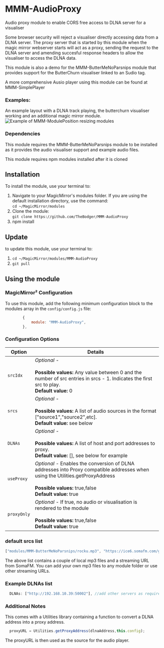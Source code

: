 # MMM-AudioProxy
Audio proxy module to enable CORS free access to DLNA server for a visualiser

Some browser security will reject a visualiser directly accessing data from a DLNA server. The proxy server that is started by this module when the magic mirror webserver starts will act as a proxy, sending the request to the DLNA server and amending succesful response headers to allow the visualiser to access the DLNA data.

This module is also a demo for the MMM-ButterMeNoParsnips module that provides support for the ButterChurn visualiser linked to an Sudio tag. 

A more comprehensive Ausio player using this module can be found at MMM-SimplePlayer

### Examples:

An example layout with a DLNA track playing, the butterchurn visualiser working and an additional magic mirror module.
![Example of MMM-ModulePosition resizing modules](images/screenshot_edit.png?raw=true "Example screenshot")

### Dependencies

This module requires the MMM-ButterMeNoParsnips module to be installed as it provides the audio visualiser support and example audio files.

This module requires npm modules installed after it is cloned

## Installation
To install the module, use your terminal to:
1. Navigate to your MagicMirror's modules folder. If you are using the default installation directory, use the command:<br />`cd ~/MagicMirror/modules`
2. Clone the module:<br />`git clone https://github.com/TheBodger/MMM-AudioProxy `
3. npm install

## Update
to update this module, use your terminal to:
1. `cd ~/MagicMirror/modules/MMM-AudioProxy`
2. `git pull`

## Using the module

### MagicMirror² Configuration

To use this module, add the following minimum configuration block to the modules array in the `config/config.js` file:
```js
		{
			module: "MMM-AudioProxy",
		},
```

### Configuration Options

| Option                  | Details
|------------------------ |--------------
| `srcIdx`                | *Optional* - <br><br> **Possible values:** Any value between 0 and the number of src entries in srcs - 1. Indicates the first src to play.<br> **Default value:** 0
| `srcs`                | *Optional* - <br><br> **Possible values:** A list of audio sources in the format ["source1","source2",etc].<br> **Default value:** see below
| `DLNAs`                | *Optional* - <br><br> **Possible values:** A list of host and port addresses to proxy.<br> **Default value:** [], see below for example
| `useProxy`            |*Optional* -  Enables the conversion of DLNA addresses into Proxy compatible addresses when using the Utilities.getProxyAddress <br><br> **Possible values:** true,false <br> **Default value:** true
| `proxyOnly`            |*Optional* -  If true, no audio or visualisation is rendered to the module<br><br> **Possible values:** true,false <br> **Default value:** true

### default srcs list
```js
["modules/MMM-ButterMeNoParsnips/rocku.mp3", "https://ice6.somafm.com/groovesalad-256-mp3", "modules/MMM-ButterMeNoParsnips/viper.mp3"],
```
The above list contains a couple of local mp3 files and a streaming URL from SomaFM. You can add your own mp3 files to any module folder or use other streaming URLs.

### Example DLNAs list
```js
  DLNAs: ["http://192.168.10.39:50002"], //add other servers as required here
  ```

### Additional Notes

This comes with a Utilities library containing a function to convert a DLNA address into a proxy address.

```js
  proxyURL = Utilities.getProxyAddress(dlnaAddress,this.config);
```

The proxyURL is then used as the source for the audio player.

